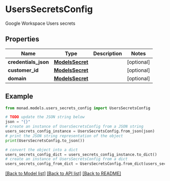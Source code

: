 # UsersSecretsConfig

Google Workspace Users secrets

## Properties

Name | Type | Description | Notes
------------ | ------------- | ------------- | -------------
**credentials_json** | [**ModelsSecret**](ModelsSecret.md) |  | [optional] 
**customer_id** | [**ModelsSecret**](ModelsSecret.md) |  | [optional] 
**domain** | [**ModelsSecret**](ModelsSecret.md) |  | [optional] 

## Example

```python
from monad.models.users_secrets_config import UsersSecretsConfig

# TODO update the JSON string below
json = "{}"
# create an instance of UsersSecretsConfig from a JSON string
users_secrets_config_instance = UsersSecretsConfig.from_json(json)
# print the JSON string representation of the object
print(UsersSecretsConfig.to_json())

# convert the object into a dict
users_secrets_config_dict = users_secrets_config_instance.to_dict()
# create an instance of UsersSecretsConfig from a dict
users_secrets_config_from_dict = UsersSecretsConfig.from_dict(users_secrets_config_dict)
```
[[Back to Model list]](../README.md#documentation-for-models) [[Back to API list]](../README.md#documentation-for-api-endpoints) [[Back to README]](../README.md)


